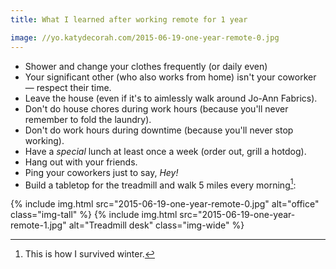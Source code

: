 ```yaml
---
title: What I learned after working remote for 1 year

image: //yo.katydecorah.com/2015-06-19-one-year-remote-0.jpg
---
```


- Shower and change your clothes frequently (or daily even)
- Your significant other (who also works from home) isn't your coworker &mdash; respect their time.
- Leave the house (even if it's to aimlessly walk around Jo-Ann Fabrics).
- Don't do house chores during work hours (because you'll never remember to fold the laundry).
- Don't do work hours during downtime (because you'll never stop working).
- Have a _special_ lunch at least once a week (order out, grill a hotdog).
- Hang out with your friends.
- Ping your coworkers just to say, _Hey!_
- Build a tabletop for the treadmill and walk 5 miles every morning[^1]:

<div class="photos">
{% include img.html src="2015-06-19-one-year-remote-0.jpg" alt="office" class="img-tall" %}
{% include img.html src="2015-06-19-one-year-remote-1.jpg" alt="Treadmill desk" class="img-wide" %}
</div>

[^1]: This is how I survived winter.
